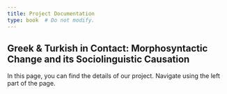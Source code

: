 ```yaml
---
title: Project Documentation
type: book  # Do not modify.
---
```


## Greek & Turkish in Contact: Morphosyntactic  Change and its Sociolinguistic Causation

In this page, you can find the details of our project. Navigate using the left part of the page.
